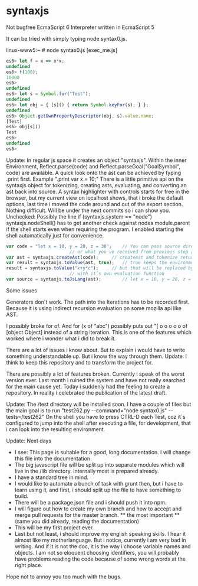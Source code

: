 syntaxjs
========

Not bugfree EcmaScript 6 Interpreter written in EcmaScript 5

It can be tried with simply typing node syntax0.js. 

linux-www5:~ # node syntax0.js [exec_me.js]

```javascript
es6> let f = x => x*x;
undefined
es6> f(100);
10000
es6>
undefined
es6> let s = Symbol.for("Test");
undefined
es6> let obj = { [s]() { return Symbol.keyFor(s); } };
undefined
es6> Object.getOwnPropertyDescriptor(obj, s).value.name;
[Test]
es6> obj[s]()
Test
es6>
undefined
es6>
```

Update: In regular js space it creates an object "syntaxjs". Within the inner Environment,
Reflect.parse(code) and Reflect.parseGoal("GoalSymbol", code) are available. A quick
look onto the ast can be achieved by typing .print first. Example ".print var x = 10;" 
There is a little primitive api on the syntaxjs object for tokenizing, creating asts, 
evaluating, and converting an ast back into source. A syntax highlighter with controls
starts for free in the browser, but my current view on localhost shows, that i broke 
the default options, last time i moved the code around and out of the export section. 
Nothing difficult. Will be under the next commits so i can show you. 
Unchecked: Possibly the line if (syntaxjs.system == "node") syntaxjs.nodeShell() has to get
another check against nodes module.parent if the shell starts even when requiring 
the program. I enabled starting the shell automatically just for convenience.

```javascript
var code = "let x = 10, y = 20, z = 30";	// You can pass source directly into each of the functions
						// or what you´ve received from previous step [toValue(createAst(tokenize(source)))]
var ast = syntaxjs.createAst(code);		// createAst and tokenize return Ast and Array.
var result = syntaxjs.toValue(ast, true); 	// true keeps the environment alive, else each toValue restarts 
result = syntaxjs.toValue("x+y*c");		// but that will be replaced by returning a realm object
						// with it´s own evaluation function 
var source = syntaxjs.toJsLang(ast); 		// let x = 10, y = 20, z = 30;		
```

Some issues

Generators don´t work. The path into the Iterations has to be recorded first.
Because it is using indirect recursion evaluation on some mozilla api like AST.

I possibly broke for of. And for (x of "abc") possibly puts out "[ o o o o o 
of [object Object] instead of a string iteration. This is one of the features
which worked where i wonder what i did to break it. 

There are a lot of issues i know about. But to explain i would have to
write something understandable up. But i know the way through them.
Update: I think to keep this repository and to transform the project for.

There are possibly a lot of features broken. Currently i speak of the worst
version ever. Last month i ruined the system and have not really searched for 
the main cause yet. Today i suddenly had the feeling to create a repository.
In reality i celebrated the publication of the latest draft.

Update: The /test directory will be installed soon. I have a couple of files but the
main goal is to run "test262.py --command="node syntax0.js" --tests=/test262"
On the shell you have to press CTRL-D each Test, coz it´s configured to jump 
into the shell after executing a file, for development, that i can look into
the resulting environment.


Update: Next days 

- I see: This page is suitable for a good, long documentation. I will change 
this file into the documentation.
- The big javascript file will be split up into separate modules which will
live in the /lib directory. Internally most is prepared already.
- I have a standard tree in mind.
- I would like to automate a bunch of task with grunt then, but i have to
learn using it, and first, i should split up the file to have something to
build.
- There will be a package.json file and i should push it into npm.
- I will figure out how to create my own branch and how to accept and merge
pull requests for the master branch. ** the most important **
(same you did already, reading the documentation)
- This will be my first project ever.
- Last but not least, i should improve my english speaking skills. I hear it
almost like my motherlanguage. But i notice, currently i am very bad in writing.
And if it is not the doc, it is the way i choose variable names and objects.
I am not so eloquent choosing identifiers, you will probably have problems 
reading the code because of some wrong words at the right place.


Hope not to annoy you too much with the bugs.

